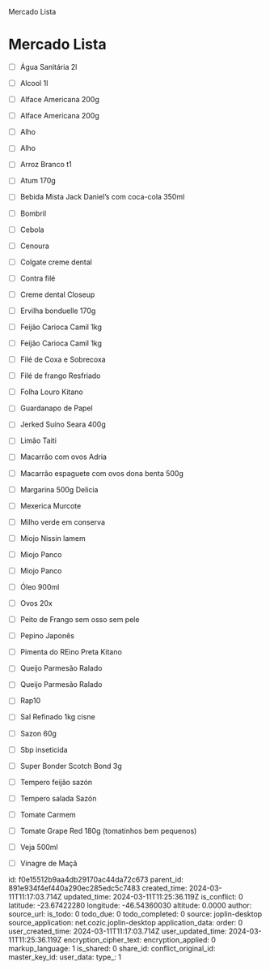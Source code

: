 Mercado Lista

# Mercado Lista

- [ ]  Água Sanitária 2l
- [ ]  Alcool 1l
- [ ]  Alface Americana 200g
- [ ]  Alface Americana 200g
- [ ]  Alho
- [ ]  Alho
- [ ]  Arroz Branco t1
- [ ]  Atum 170g
- [ ]  Bebida Mista Jack Daniel’s com coca-cola 350ml
- [ ]  Bombril
- [ ]  Cebola
- [ ]  Cenoura
- [ ]  Colgate creme dental
- [ ]  Contra filé
- [ ]  Creme dental Closeup
- [ ]  Ervilha bonduelle 170g
- [ ]  Feijão Carioca Camil 1kg
- [ ]  Feijão Carioca Camil 1kg
- [ ]  Filé de Coxa e Sobrecoxa
- [ ]  Filé de frango Resfriado
- [ ]  Folha Louro Kitano
- [ ]  Guardanapo de Papel
- [ ]  Jerked Suíno Seara 400g
- [ ]  Limão Taiti
- [ ]  Macarrão com ovos Adria
- [ ]  Macarrão espaguete com ovos dona benta 500g
- [ ]  Margarina 500g Delicia
- [ ]  Mexerica Murcote
- [ ]  Milho verde em conserva
- [ ]  Miojo Nissin lamem
- [ ]  Miojo Panco
- [ ]  Miojo Panco
- [ ]  Óleo 900ml
- [ ]  Ovos 20x
- [ ]  Peito de Frango sem osso sem pele
- [ ]  Pepino Japonês
- [ ]  Pimenta do REino Preta Kitano
- [ ]  Queijo Parmesão Ralado
- [ ]  Queijo Parmesão Ralado
- [ ]  Rap10
- [ ]  Sal Refinado 1kg cisne
- [ ]  Sazon 60g
- [ ]  Sbp inseticida
- [ ]  Super Bonder Scotch Bond 3g
- [ ]  Tempero feijão sazón
- [ ]  Tempero salada Sazón
- [ ]  Tomate Carmem
- [ ]  Tomate Grape Red 180g (tomatinhos bem pequenos)
- [ ]  Veja 500ml
- [ ]  Vinagre de Maçã


id: f0e15512b9aa4db29170ac44da72c673
parent_id: 891e934f4ef440a290ec285edc5c7483
created_time: 2024-03-11T11:17:03.714Z
updated_time: 2024-03-11T11:25:36.119Z
is_conflict: 0
latitude: -23.67422280
longitude: -46.54360030
altitude: 0.0000
author: 
source_url: 
is_todo: 0
todo_due: 0
todo_completed: 0
source: joplin-desktop
source_application: net.cozic.joplin-desktop
application_data: 
order: 0
user_created_time: 2024-03-11T11:17:03.714Z
user_updated_time: 2024-03-11T11:25:36.119Z
encryption_cipher_text: 
encryption_applied: 0
markup_language: 1
is_shared: 0
share_id: 
conflict_original_id: 
master_key_id: 
user_data: 
type_: 1